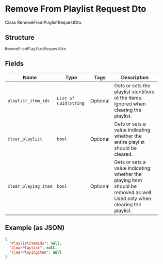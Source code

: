 
# Remove From Playlist Request Dto

Class RemoveFromPlaylistRequestDto.

## Structure

`RemoveFromPlaylistRequestDto`

## Fields

| Name | Type | Tags | Description |
|  --- | --- | --- | --- |
| `playlist_item_ids` | `List of uuid\|string` | Optional | Gets or sets the playlist identifiers ot the items. Ignored when clearing the playlist. |
| `clear_playlist` | `bool` | Optional | Gets or sets a value indicating whether the entire playlist should be cleared. |
| `clear_playing_item` | `bool` | Optional | Gets or sets a value indicating whether the playing item should be removed as well. Used only when clearing the playlist. |

## Example (as JSON)

```json
{
  "PlaylistItemIds": null,
  "ClearPlaylist": null,
  "ClearPlayingItem": null
}
```

